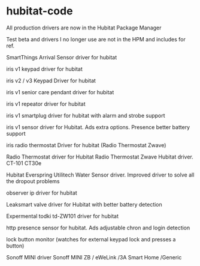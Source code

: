 # hubitat-code
 All production drivers are now in the Hubitat Package Manager

 Test beta and drivers I no longer use are not in the HPM and includes for ref.


 SmartThings Arrival Sensor driver for hubitat

 iris v1 keypad driver for hubitat
 
 iris v2 / v3 Keypad Driver for hubitat
 
 iris v1 senior care pendant driver for hubitat
 
 iris v1 repeator driver for hubitat
 
 iris v1 smartplug driver for hubitat with alarm and strobe support
 
 iris v1 sensor driver for Hubitat. Ads extra options. Presence better battery support
 
 iris radio thermostat Driver for hubitat (Radio Thermostat Zwave)
 
Radio Thermostat driver for Hubitat 
Radio Thermostat Zwave Hubitat driver. CT-101 CT30e 
 
Hubitat Everspring Utilitech Water Sensor driver. Improved driver to solve all the dropout problems

observer ip driver for hubitat

Leaksmart valve driver for Hubitat with better battery detection

Expermental todki td-ZW101  driver for hubitat

http presence sensor for hubitat. Ads adjustable chron and login detection

lock button monitor (watches for external keypad lock and presses a button)

Sonoff MINI driver 
Sonoff MINI ZB / eWeLink /3A Smart Home /Generic
